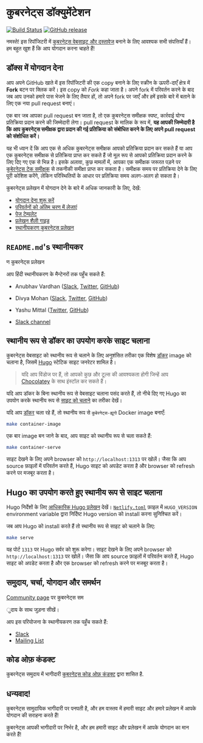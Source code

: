 
# कुबरनेट्स डॉक्युमेंटेशन

[![Build Status](https://api.travis-ci.org/kubernetes/website.svg?branch=master)](https://travis-ci.org/kubernetes/website)
[![GitHub release](https://img.shields.io/github/release/kubernetes/website.svg)](https://github.com/kubernetes/website/releases/latest)

नमस्ते! इस रिपॉजिटरी में [कुबरनेट्स वेबसाइट और दस्तावेज](https://kubernetes.io/) बनाने के लिए आवश्यक सभी संपत्तियाँ हैं। हम बहुत खुश हैं कि आप योगदान करना चाहते हैं!

## डॉक्स में योगदान देना

आप अपने GitHub खाते में इस रिपॉजिटरी की एक copy बनाने के लिए स्क्रीन के ऊपरी-दाएँ क्षेत्र में **Fork** बटन पर क्लिक करें। इस copy को *Fork* कहा जाता है। अपने fork में परिवर्तन करने के बाद जब आप उनको हमारे पास भेजने के लिए तैयार हों, तो अपने fork पर जाएँ और हमें इसके बारे में बताने के लिए एक नया pull request बनाएं।

एक बार जब आपका pull request बन जाता है, तो एक कुबरनेट्स समीक्षक स्पष्ट, कार्रवाई योग्य प्रतिक्रिया प्रदान करने की जिम्मेदारी लेगा। pull request के मालिक के रूप में, **यह आपकी जिम्मेदारी है कि आप कुबरनेट्स समीक्षक द्वारा प्रदान की गई प्रतिक्रिया को संबोधित करने के लिए अपने pull request को संशोधित करें।**

यह भी ध्यान दें कि आप एक से अधिक कुबरनेट्स समीक्षक आपको प्रतिक्रिया प्रदान कर सकते हैं या आप एक कुबरनेट्स समीक्षक से प्रतिक्रिया प्राप्त कर सकते हैं जो मूल रूप से आपको प्रतिक्रिया प्रदान करने के लिए दिए गए एक से भिन्न है। इसके अलावा, कुछ मामलों में, आपका एक समीक्षक जरूरत पड़ने पर [कुबेरनेट्स टेक समीक्षक](https://github.com/kubernetes/website/wiki/Tech-reviewers) से तकनीकी समीक्षा प्राप्त कर सकता है। समीक्षक समय पर प्रतिक्रिया देने के लिए पूरी कोशिश करेंगे, लेकिन परिस्थितियों के आधार पर प्रतिक्रिया समय अलग-अलग हो सकता है।

कुबरनेट्स प्रलेखन में योगदान देने के बारे में अधिक जानकारी के लिए, देखें:

* [योगदान देना शुरू करें](https://kubernetes.io/docs/contribute/start/)
* [परिवर्तनों को अंतिम चरण में लेजाएं](http://kubernetes.io/docs/contribute/intermediate#view-your-changes-locally)
* [पेज टेम्पलेट](https://kubernetes.io/docs/contribute/style/page-content-types/)
* [प्रलेखन शैली गाइड](http://kubernetes.io/docs/contribute/style/style-guide/)
* [स्थानीयकरण कुबरनेट्स प्रलेखन](https://kubernetes.io/docs/contribute/localization/)

## `README.md`'s स्थानीयकर

ण कुबरनेट्स प्रलेखन

आप हिंदी स्थानीयकरण के मैन्टेनरों तक पहुँच सकते हैं:

* Anubhav Vardhan ([Slack](https://kubernetes.slack.com/archives/D0261C0A3R8), [Twitter](https://twitter.com/anubha_v_ardhan), [GitHub](https://github.com/anubha-v-ardhan))
* Divya Mohan ([Slack](https://kubernetes.slack.com/archives/D027R7BE804), [Twitter](https://twitter.com/Divya_Mohan02), [GitHub](https://github.com/divya-mohan0209))
* Yashu Mittal ([Twitter](https://twitter.com/mittalyashu77), [GitHub](https://github.com/mittalyashu))

* [Slack channel](https://kubernetes.slack.com/messages/kubernetes-docs-hi)

## स्थानीय रूप से डॉकर का उपयोग करके साइट चलाना

कुबरनेट्स वेबसाइट को स्थानीय रूप से चलाने के लिए अनुशंसित तरीका एक विशेष [डॉकर](https://docker.com) image को चलाना है, जिसमें [Hugo](https://gohugo.io) स्टेटिक साइट जनरेटर शामिल है।

> यदि आप विंडोज पर हैं, तो आपको कुछ और टूल्स की आवश्यकता होगी जिन्हें आप [Chocolatey](https://chocolatey.org) के साथ इंस्टॉल कर सकते हैं।

यदि आप डॉकर के बिना स्थानीय रूप से वेबसाइट चलाना पसंद करते हैं, तो नीचे दिए गए Hugo का उपयोग करके स्थानीय रूप से [साइट को चलाने](#hugo-का-उपयोग-करते-हुए-स्थानीय-रूप-से-साइट-चलाना) का तरीका देखें।

यदि आप [डॉकर](https://www.docker.com/get-started) चला रहे हैं, तो स्थानीय रूप से `कुबेरनेट्स-ह्यूगो` Docker image बनाएँ:

```bash
make container-image
```

एक बार image बन जाने के बाद, आप साइट को स्थानीय रूप से चला सकते हैं:

```bash
make container-serve
```

साइट देखने के लिए अपने browser को `http://localhost:1313` पर खोलें। जैसा कि आप source फ़ाइलों में परिवर्तन करते हैं, Hugo साइट को अपडेट करता है और browser को refresh करने पर मजबूर करता है।

## Hugo का उपयोग करते हुए स्थानीय रूप से साइट चलाना

Hugo निर्देशों के लिए [आधिकारिक Hugo प्रलेखन](https://gohugo.io/getting-started/installing/) देखें। [`Netlify.toml`](netlify.toml#L9) फ़ाइल में `HUGO_VERSION` environment variable द्वारा निर्दिष्ट Hugo version को install करना सुनिश्चित करें।

जब आप Hugo को install करते हैं तो स्थानीय रूप से साइट को चलाने के लिए:

```bash
make serve
```

यह पोर्ट `1313` पर Hugo सर्वर को शुरू करेगा। साइट देखने के लिए अपने browser को `http://localhost:1313` पर खोलें। जैसा कि आप source फ़ाइलों में परिवर्तन करते हैं, Hugo साइट को अपडेट करता है और एक browser को refresh करने पर मजबूर करता है।

## समुदाय, चर्चा, योगदान और समर्थन

[Community page](http://kubernetes.io/community/) पर कुबरनेट्स सम

ुदाय के साथ जुड़ना सीखें।

आप इस परियोजना के स्थानीयकरण तक पहुँच सकते हैं:

- [Slack](https://kubernetes.slack.com/messages/sig-docs)
- [Mailing List](https://groups.google.com/forum/#!forum/kubernetes-sig-docs)

## कोड ओफ़ कंडक्ट

कुबरनेट्स समुदाय में भागीदारी [कुबरनेट्स कोड ओफ़ कंडक्ट](https://github.com/cncf/foundation/blob/master/code-of-conduct-languages/hi.md) द्वारा शासित है.

## धन्यवाद!

कुबरनेट्स सामुदायिक भागीदारी पर पनपती है, और हम वास्तव में हमारी साइट और हमारे प्रलेखन में आपके योगदान की सराहना करते हैं!

कुबरनेट्स आपकी भागीदारी पर निर्भर है, और हम हमारी साइट और प्रलेखन में आपके योगदान का मान करते हैं!
